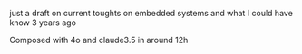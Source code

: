 just a draft on current toughts on embedded systems and what I could have know 3 years ago

Composed with 4o and claude3.5 in around 12h
